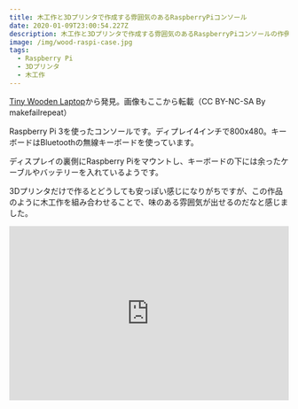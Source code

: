 ```yaml
---
title: 木工作と3Dプリンタで作成する雰囲気のあるRaspberryPiコンソール
date: 2020-01-09T23:00:54.227Z
description: 木工作と3Dプリンタで作成する雰囲気のあるRaspberryPiコンソールの作例を紹介します。
image: /img/wood-raspi-case.jpg
tags:
  - Raspberry Pi
  - 3Dプリンタ
  - 木工作
---
```

[Tiny Wooden Laptop](https://www.instructables.com/id/Tiny-Wooden-Laptop/)から発見。画像もここから転載（CC BY-NC-SA By makefailrepeat）

Raspberry Pi 3を使ったコンソールです。ディプレイ4インチで800x480。キーボードはBluetoothの無線キーボードを使っています。

ディスプレイの裏側にRaspberry Piをマウントし、キーボードの下には余ったケーブルやバッテリーを入れているようです。

3Dプリンタだけで作るとどうしても安っぽい感じになりがちですが、この作品のように木工作を組み合わせることで、味のある雰囲気が出せるのだなと感じました。

<iframe width="100%" height="315" src="https://www.youtube.com/embed/Ag4OxFXru-g" frameborder="0" allow="accelerometer; autoplay; encrypted-media; gyroscope; picture-in-picture" allowfullscreen></iframe>
